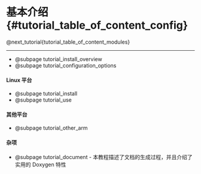 基本介绍 {#tutorial_table_of_content_config}
============

@next_tutorial{tutorial_table_of_content_modules}

------

- @subpage tutorial_install_overview
- @subpage tutorial_configuration_options

#### Linux 平台

- @subpage tutorial_install
- @subpage tutorial_use

#### 其他平台

- @subpage tutorial_other_arm

#### 杂项

- @subpage tutorial_document - 本教程描述了文档的生成过程，并且介绍了实用的 Doxygen 特性

